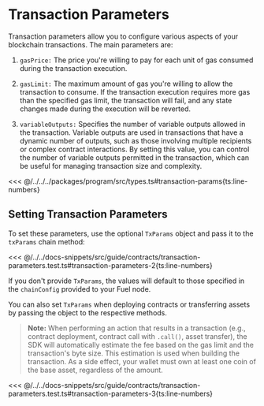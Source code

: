 # Transaction Parameters

<!-- This section should explain tx params -->
<!-- tx_params:example:start -->

Transaction parameters allow you to configure various aspects of your blockchain transactions. The main parameters are:

1. `gasPrice:` The price you're willing to pay for each unit of gas consumed during the transaction execution.

2. `gasLimit:` The maximum amount of gas you're willing to allow the transaction to consume. If the transaction execution requires more gas than the specified gas limit, the transaction will fail, and any state changes made during the execution will be reverted.

3. `variableOutputs:` Specifies the number of variable outputs allowed in the transaction. Variable outputs are used in transactions that have a dynamic number of outputs, such as those involving multiple recipients or complex contract interactions. By setting this value, you can control the number of variable outputs permitted in the transaction, which can be useful for managing transaction size and complexity.
<!-- tx_params:example:end -->

<<< @/../../../packages/program/src/types.ts#transaction-params{ts:line-numbers}

## Setting Transaction Parameters

<!-- This section should explain how to set tx params -->
<!-- set_tx_params:example:start -->

To set these parameters, use the optional `TxParams` object and pass it to the `txParams` chain method:

<!-- set_tx_params:example:end -->

<<< @/../../docs-snippets/src/guide/contracts/transaction-parameters.test.ts#transaction-parameters-2{ts:line-numbers}

<!-- This section should explain the default tx params -->
<!-- default_tx_params:example:start -->

If you don't provide `TxParams`, the values will default to those specified in the `chainConfig` provided to your Fuel node.

<!-- default_tx_params:example:end -->

You can also set `TxParams` when deploying contracts or transferring assets by passing the object to the respective methods.

<!-- This section should explain how the SDK estimates fees for a tx -->
<!-- est:example:start -->

> **Note:** When performing an action that results in a transaction (e.g., contract deployment, contract call with `.call()`, asset transfer), the SDK will automatically estimate the fee based on the gas limit and the transaction's byte size. This estimation is used when building the transaction. As a side effect, your wallet must own at least one coin of the base asset, regardless of the amount.

<!-- est:example:end -->

<<< @/../../docs-snippets/src/guide/contracts/transaction-parameters.test.ts#transaction-parameters-3{ts:line-numbers}
